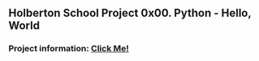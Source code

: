 ## Holberton School Project 0x00. Python - Hello, World
### Project information: [Click Me!](https://intranet.hbtn.io/projects/1146)
